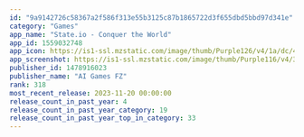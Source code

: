 ```yaml
---
id: "9a9142726c58367a2f586f313e55b3125c87b1865722d3f655dbd5bbd97d341e"
category: "Games"
app_name: "State.io - Conquer the World"
app_id: 1559032748
app_icon: https://is1-ssl.mzstatic.com/image/thumb/Purple126/v4/1a/dc/4a/1adc4a71-7814-1dd2-a815-ad777c48fc58/AppIcon-1x_U007emarketing-0-7-0-85-220.png/1024x1024bb.png
app_screenshot: https://is1-ssl.mzstatic.com/image/thumb/Purple116/v4/38/d4/b2/38d4b2b8-be30-e0da-0df0-4a1726a3974b/d2802e5b-612e-4533-85ed-ca4e4cbb98cd_STATE_screen003_01_01_1242x2688.png/1242x2688bb.png
publisher_id: 1478916023
publisher_name: "AI Games FZ"
rank: 318
most_recent_release: 2023-11-20 00:00:00
release_count_in_past_year: 4
release_count_in_past_year_category: 19
release_count_in_past_year_top_in_category: 33
---
```

